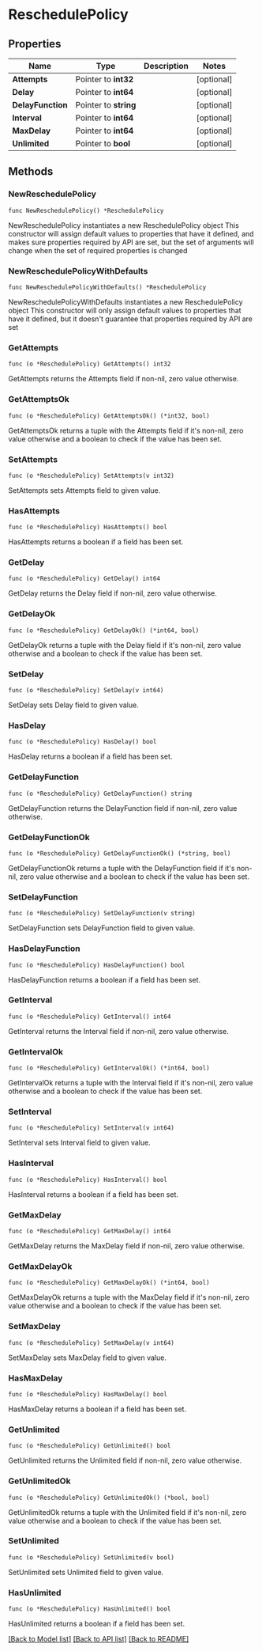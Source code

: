 # ReschedulePolicy

## Properties

Name | Type | Description | Notes
------------ | ------------- | ------------- | -------------
**Attempts** | Pointer to **int32** |  | [optional] 
**Delay** | Pointer to **int64** |  | [optional] 
**DelayFunction** | Pointer to **string** |  | [optional] 
**Interval** | Pointer to **int64** |  | [optional] 
**MaxDelay** | Pointer to **int64** |  | [optional] 
**Unlimited** | Pointer to **bool** |  | [optional] 

## Methods

### NewReschedulePolicy

`func NewReschedulePolicy() *ReschedulePolicy`

NewReschedulePolicy instantiates a new ReschedulePolicy object
This constructor will assign default values to properties that have it defined,
and makes sure properties required by API are set, but the set of arguments
will change when the set of required properties is changed

### NewReschedulePolicyWithDefaults

`func NewReschedulePolicyWithDefaults() *ReschedulePolicy`

NewReschedulePolicyWithDefaults instantiates a new ReschedulePolicy object
This constructor will only assign default values to properties that have it defined,
but it doesn't guarantee that properties required by API are set

### GetAttempts

`func (o *ReschedulePolicy) GetAttempts() int32`

GetAttempts returns the Attempts field if non-nil, zero value otherwise.

### GetAttemptsOk

`func (o *ReschedulePolicy) GetAttemptsOk() (*int32, bool)`

GetAttemptsOk returns a tuple with the Attempts field if it's non-nil, zero value otherwise
and a boolean to check if the value has been set.

### SetAttempts

`func (o *ReschedulePolicy) SetAttempts(v int32)`

SetAttempts sets Attempts field to given value.

### HasAttempts

`func (o *ReschedulePolicy) HasAttempts() bool`

HasAttempts returns a boolean if a field has been set.

### GetDelay

`func (o *ReschedulePolicy) GetDelay() int64`

GetDelay returns the Delay field if non-nil, zero value otherwise.

### GetDelayOk

`func (o *ReschedulePolicy) GetDelayOk() (*int64, bool)`

GetDelayOk returns a tuple with the Delay field if it's non-nil, zero value otherwise
and a boolean to check if the value has been set.

### SetDelay

`func (o *ReschedulePolicy) SetDelay(v int64)`

SetDelay sets Delay field to given value.

### HasDelay

`func (o *ReschedulePolicy) HasDelay() bool`

HasDelay returns a boolean if a field has been set.

### GetDelayFunction

`func (o *ReschedulePolicy) GetDelayFunction() string`

GetDelayFunction returns the DelayFunction field if non-nil, zero value otherwise.

### GetDelayFunctionOk

`func (o *ReschedulePolicy) GetDelayFunctionOk() (*string, bool)`

GetDelayFunctionOk returns a tuple with the DelayFunction field if it's non-nil, zero value otherwise
and a boolean to check if the value has been set.

### SetDelayFunction

`func (o *ReschedulePolicy) SetDelayFunction(v string)`

SetDelayFunction sets DelayFunction field to given value.

### HasDelayFunction

`func (o *ReschedulePolicy) HasDelayFunction() bool`

HasDelayFunction returns a boolean if a field has been set.

### GetInterval

`func (o *ReschedulePolicy) GetInterval() int64`

GetInterval returns the Interval field if non-nil, zero value otherwise.

### GetIntervalOk

`func (o *ReschedulePolicy) GetIntervalOk() (*int64, bool)`

GetIntervalOk returns a tuple with the Interval field if it's non-nil, zero value otherwise
and a boolean to check if the value has been set.

### SetInterval

`func (o *ReschedulePolicy) SetInterval(v int64)`

SetInterval sets Interval field to given value.

### HasInterval

`func (o *ReschedulePolicy) HasInterval() bool`

HasInterval returns a boolean if a field has been set.

### GetMaxDelay

`func (o *ReschedulePolicy) GetMaxDelay() int64`

GetMaxDelay returns the MaxDelay field if non-nil, zero value otherwise.

### GetMaxDelayOk

`func (o *ReschedulePolicy) GetMaxDelayOk() (*int64, bool)`

GetMaxDelayOk returns a tuple with the MaxDelay field if it's non-nil, zero value otherwise
and a boolean to check if the value has been set.

### SetMaxDelay

`func (o *ReschedulePolicy) SetMaxDelay(v int64)`

SetMaxDelay sets MaxDelay field to given value.

### HasMaxDelay

`func (o *ReschedulePolicy) HasMaxDelay() bool`

HasMaxDelay returns a boolean if a field has been set.

### GetUnlimited

`func (o *ReschedulePolicy) GetUnlimited() bool`

GetUnlimited returns the Unlimited field if non-nil, zero value otherwise.

### GetUnlimitedOk

`func (o *ReschedulePolicy) GetUnlimitedOk() (*bool, bool)`

GetUnlimitedOk returns a tuple with the Unlimited field if it's non-nil, zero value otherwise
and a boolean to check if the value has been set.

### SetUnlimited

`func (o *ReschedulePolicy) SetUnlimited(v bool)`

SetUnlimited sets Unlimited field to given value.

### HasUnlimited

`func (o *ReschedulePolicy) HasUnlimited() bool`

HasUnlimited returns a boolean if a field has been set.


[[Back to Model list]](../README.md#documentation-for-models) [[Back to API list]](../README.md#documentation-for-api-endpoints) [[Back to README]](../README.md)



